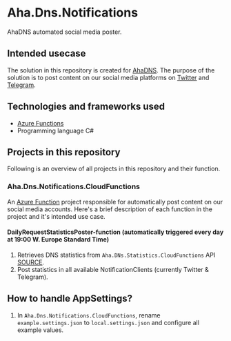 # Aha.Dns.Notifications

AhaDNS automated social media poster.

## Intended usecase

The solution in this repository is created for [AhaDNS](https://ahadns.com). The purpose of the solution is to post content on our social media platforms on [Twitter](https://twitter.com/ahadns_official) and [Telegram](https://t.me/ahadns_announcements).

## Technologies and frameworks used

- [Azure Functions](https://azure.microsoft.com/en-us/services/functions/)
- Programming language C#

## Projects in this repository

Following is an overview of all projects in this repository and their function.

### Aha.Dns.Notifications.CloudFunctions

An [Azure Function](https://azure.microsoft.com/en-us/services/functions/) project responsible for automatically post content on our social media accounts. Here's a brief description of each function in the project and it's intended use case.

#### **DailyRequestStatisticsPoster-function** (automatically triggered every day at 19:00 W. Europe Standard Time)

1. Retrieves DNS statistics from `Aha.DNs.Statistics.CloudFunctions` API [SOURCE](https://github.com/AhaDNS/Aha.Dns.Statistics/blob/master/src/Aha.Dns.Statistics.CloudFunctions/Functions/SummarizedStatisticsApi.cs).
2. Post statistics in all available NotificationClients (currently Twitter & Telegram).

## How to handle AppSettings?

1. In `Aha.Dns.Notifications.CloudFunctions`, rename `example.settings.json` to `local.settings.json` and configure all example values.
